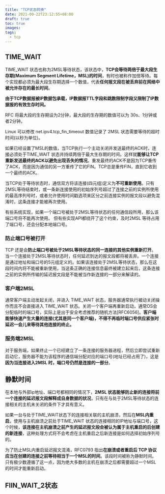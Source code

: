 ```yaml
---
title: "TCP状态转换"
date: 2021-09-22T23:12:55+08:00
draft: true
toc: true
images:
tags: 
  - tcp
---
```


## TIME_WAIT

TIME_WAIT 状态也称为2MSL等待状态，该状态中，**TCP会等待两倍于最大段生存期(Maximum Segment Lifetime，MSL)的时间**，有时也被称作加倍等待。每个实现都必须为最大段生存期选择一个数值，代表**任何报文段在被丢弃前在网络中被允许存在的最长时间**。

**由于TCP数据报被IP数据包承载，IP数据报TTL字段和跳数限制字段又限制了IP数据报的有效生存时间。**

RFC 将最大段的生存期设为2分钟，最大段的生存期的数值可以为 30s、1分钟或者2分钟。

Linux 可以修改 net.ipv4.tcp_fin_timeout 数值记录了 2MSL 状态需要等待的超时时间(以秒为单位)。

如果已经设置了MSL的数值，当TCP执行一个主动关闭并发送最终的ACK时，连接必须处于TIME_WAIT 状态并持续两倍于最大生存期的时间。这样就**能够让TCP重新发送最终的ACK以避免出现丢失的情况**。重发最终的ACK不是因为TCP重传了ACK，而是因为通信的另一方重传了它的FIN。TCP总是重传FIN，直到它收到一个最终的ACK。

当TCP处于等待状态时，通信双方将该连接(四元组)定义为**不可重新使用**。只有2MSL等待结束时，或一条新连接使用的初始序列号超过了连接之前的实例所使用的最高序列号时，或者允许使用时间戳选项来区分之前连接实例的报文段以避免混淆时，这条连接才能被再次使用。

有些系统实现，如果一个端口号被处于2MSL等待状态的任何通信段所用，那么该端口号将不能再次使用。 但有些实现API都绕开了这个约束，及时2MSL 等待占用了端口号，还会分配本地端口号。

### 防止端口号被打开

TCP 还是会**防止端口号被处于2MSL等待状态的同一连接的其他实例重新打开**。当一个连接处于2MSL等待状态时，任何延迟到达的报文段都将被丢弃。一个连接是通过地址和端口号的5元组定义的。如果该连接处于2MSL等待状态，那么在这段时间内将不能被重新使用，当这条正确的连接信息最终被建立起来后，这条连接之前的实例所传输的延迟报文段是不能被当作新连接的一部分来解读的。

### 客户端2MSL

通常客户端主动发起关闭，并进入 TIME_WAIT 状态，服务器通常执行被动关闭操作而且不会直接进入 TIME_WAIT 状态。关闭一个客户端再重新启动，通常OS会分配临时的端口号，实际上是出于安全考虑推荐的随机方法[RFC6056]。**客户端能够快速产生大量的连接(尤其是同一个客户端)，不得不再临时端口号供应紧张时延迟一会儿来等待其他连接的终止。**

### 服务端2MSL

对于服务端，如果终止一个已经建立了一条连接的服务器进程，然后立即尝试重新启动它，服务器不能为该程序的通信端分配对应的端口号(地址已经占用了)，这是**因为当连接进入2MSL 时，端口号仍然是连接的一部分**。

## 静默时间

在本地与外部ip地址、端口号都相同的情况下，**2MSL 状态能够防止新的连接将前一个连接的延迟报文段解释成自身数据的状况**，只有在与处于2MSL等待状态的连接相关的主机未关闭的条件下才具有意义。

如果一台与处于TIME_WAIT状态下的连接相关联的主机崩溃，然后在**MSL内重启**，使用与主机崩溃之前处于TIME_WAIT 状态的连接相同的IP地址与端口号，这个时候，**该连接在主机崩溃之前产生的延迟报文段会被认为属于主机重启的后创建的新连接**，这种处理方式将不会考虑在主机重启之后新连接是如何选择初始序列号的。

为了防止MSL内重启延迟报文混淆，RFC0793 指出**在崩溃或者重启后 TCP 协议应当在创建的连接之前等待相当于一个MSL的时间**。该段时间被称为静默时间。只有极少数遵循了这一点，因为绝大多数的主机在崩溃之后都需要超过一个MSL的时间才能重新启动。

## FIIN_WAIT_2状态
